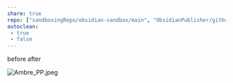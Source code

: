 ```yaml
---
share: true
repo: ["sandboxingRepo/obsidian-sandbox/main", "ObsidianPublisher/github-publisher-test/main"]
autoclean:
 - true
 - false
---
```

before
after


![Ambre_PP.jpeg](./images/Ambre_PP.jpeg)